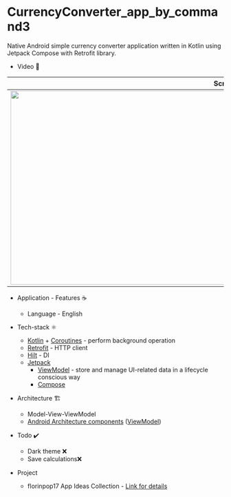 # CurrencyConverter_app_by_command3

Native Android simple currency converter application written in Kotlin using Jetpack Compose with Retrofit library.

* Video 🧪

|Screen|
|----------------------|
|<img src="https://user-images.githubusercontent.com/50905347/149989855-935385d6-7eac-4f86-a2cd-ade90bcd0aa8.gif" width="1000" height="450">|

* Application - Features ☕
   * Language - English

* Tech-stack ⚛️
    * [Kotlin](https://kotlinlang.org/) + [Coroutines](https://kotlinlang.org/docs/reference/coroutines-overview.html) - perform background operation
    * [Retrofit](https://square.github.io/retrofit/) - HTTP client
    * [Hilt](https://github.com/google/dagger) - DI
    * [Jetpack](https://developer.android.com/jetpack)
        * [ViewModel](https://developer.android.com/topic/libraries/architecture/viewmodel) - store and manage UI-related data in a lifecycle conscious way
        * [Compose](https://developer.android.com/jetpack/compose)
* Architecture 🏗️
    * Model-View-ViewModel
    * [Android Architecture components](https://developer.android.com/topic/libraries/architecture) ([ViewModel](https://developer.android.com/topic/libraries/architecture/viewmodel))
 
 * Todo ✔️
   * Dark theme ❌
   * Save calculations❌
   
 * Project 
   *  florinpop17 App Ideas Collection - [Link for details](https://github.com/florinpop17/app-ideas)
